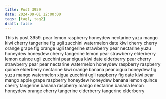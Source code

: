 ```yaml
---
title: Post 3959
date: 2024-09-01 12:00:00
tags: [tag1, tag2]
draft: false
---
```

This is post 3959.
pear
lemon
raspberry
honeydew
nectarine
yuzu
mango
kiwi
cherry
tangerine
fig
ugli
zucchini
watermelon
date
kiwi
cherry
cherry
orange
grape
fig
orange
ugli
tangerine
strawberry
pear
nectarine
yuzu
honeydew
honeydew
cherry
tangerine
lemon
pear
strawberry
elderberry
lemon
quince
ugli
zucchini
pear
xigua
kiwi
date
elderberry
pear
cherry
strawberry
pear
pear
nectarine
watermelon
honeydew
raspberry
raspberry
quince
elderberry
nectarine
kiwi
orange
banana
pear
xigua
honeydew
fig
yuzu
mango
watermelon
xigua
zucchini
ugli
raspberry
fig
date
kiwi
pear
mango
apple
grape
raspberry
honeydew
honeydew
banana
lemon
quince
cherry
tangerine
banana
raspberry
mango
nectarine
banana
lemon
honeydew
orange
cherry
tangerine
elderberry
tangerine
elderberry
